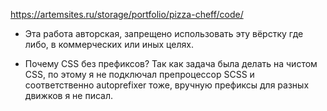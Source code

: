 https://artemsites.ru/storage/portfolio/pizza-cheff/code/

* Эта работа авторская, запрещено использовать эту вёрстку где либо, в коммерческих или иных целях.

* Почему CSS без префиксов?
    Так как задача была делать на чистом CSS, 
    по этому я не подключал препроцессор SCSS и соответственно autoprefixer тоже, 
    вручную префиксы для разных движков я не писал.